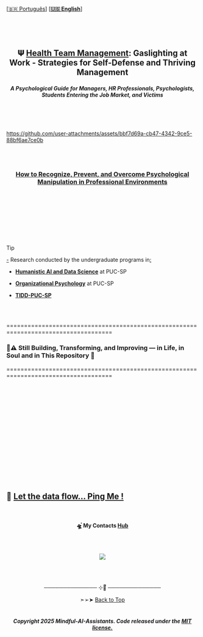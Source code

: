 <br><br>
 
 
 \[[🇧🇷 Português](README.pt_BR.md)\] \[**[🇺🇸 English](README.md)**\]


<br><br><br>


## <p align="center">  𝚿 [Health Team Management](): Gaslighting at Work - Strategies for Self-Defense and Thriving Management
#### <p align="center">  *A Psychological Guide for Managers, HR Professionals, Psychologists, Students Entering the Job Market, and Victims*


<br><br><br>


<!-- 1st TEST VIDEO START -->



https://github.com/user-attachments/assets/bbf7d69a-cb47-4342-9ce5-88bf6ae7ce0b

<br><br>

### <p align="center"> [How to Recognize, Prevent, and Overcome Psychological Manipulation in Professional Environments]()



<!--
<p align="center">
   <img src="https://github.com/user-attachments/assets/791a69e2-d09a-429f-9257-f6667fff5c04 ">
 </p>

-->


<br><br><br>


#  

<br><br>

<!--End-->


> [!TIP]
>
> [-]() Research conducted by the undergraduate programs in[:]()
>
>   * [**Humanistic AI and Data Science**]() at PUC-SP
>
>   * [**Organizational Psychology**]() at PUC-SP
>
>   * [**TIDD-PUC-SP**]()
>  
> 


<br><br>  

====================================================================================

### 🌱⚠️  Still Building, Transforming, and Improving — in Life, in Soul and in This Repository  🌻

====================================================================================

<br><br>  

































































<br><br>
<br><br>
<br><br>
<br><br>
<br><br>
<br><br>


## 💌 [Let the data flow... Ping Me !](mailto:fabicampanari@proton.me)

<br>


#### <p align="center">  🛸๋ My Contacts [Hub](https://linktr.ee/fabianacampanari)


<br>

### <p align="center"> <img src="https://github.com/user-attachments/assets/517fc573-7607-4c5d-82a7-38383cc0537d" />


<br><br>

<p align="center">  ────────────── ⊹🔭๋ ──────────────

<!--
<p align="center">  ────────────── 🛸๋*ੈ✩* 🔭*ੈ₊ ──────────────
-->

<br>

<p align="center"> ➣➢➤ <a href="#top">Back to Top </a>
  

  
#
 
##### <p align="center">Copyright 2025 Mindful-AI-Assistants. Code released under the  [MIT license.](https://github.com/Mindful-AI-Assistants/CDIA-Entrepreneurship-Soft-Skills-PUC-SP/blob/21961c2693169d461c6e05900e3d25e28a292297/LICENSE)




